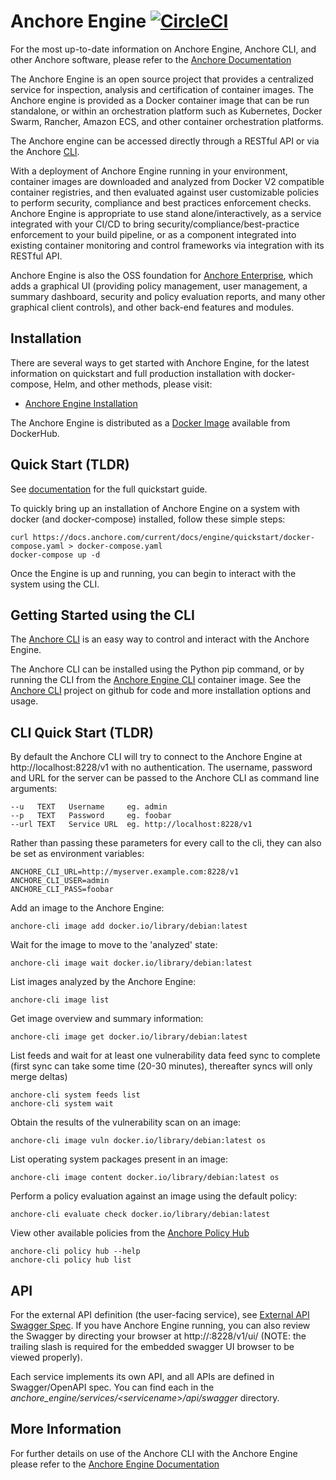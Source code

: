 # Anchore Engine [![CircleCI](https://circleci.com/gh/anchore/anchore-engine/tree/master.svg?style=svg)](https://circleci.com/gh/anchore/anchore-engine/tree/master)

For the most up-to-date information on Anchore Engine, Anchore CLI, and other Anchore software, please refer to the [Anchore Documentation](https://docs.anchore.com)

The Anchore Engine is an open source project that provides a centralized service for inspection, analysis and certification of container images. The Anchore engine is provided as a Docker container image that can be run standalone, or within an orchestration platform such as Kubernetes, Docker Swarm, Rancher, Amazon ECS, and other container orchestration platforms.

The Anchore engine can be accessed directly through a RESTful API or via the Anchore [CLI](https://github.com/anchore/anchore-cli).

With a deployment of Anchore Engine running in your environment, container images are downloaded and analyzed from Docker V2 compatible container registries, and then evaluated against user customizable policies to perform security, compliance and best practices enforcement checks.  Anchore Engine is appropriate to use stand alone/interactively, as a service integrated with your CI/CD to bring security/compliance/best-practice enforcement to your build pipeline, or as a component integrated into existing container monitoring and control frameworks via integration with its RESTful API.

Anchore Engine is also the OSS foundation for [Anchore Enterprise](https://anchore.com/enterprise), which adds a graphical UI (providing policy management, user management, a summary dashboard, security and policy evaluation reports, and many other graphical client controls), and other back-end features and modules.

## Installation

There are several ways to get started with Anchore Engine, for the latest information on quickstart and full production installation with docker-compose, Helm, and other methods, please visit:

- [Anchore Engine Installation](https://docs.anchore.com/current/docs/engine/engine_installation/)

The Anchore Engine is distributed as a [Docker Image](https://hub.docker.com/r/anchore/anchore-engine/) available from DockerHub.

## Quick Start (TLDR)

See [documentation](https://docs.anchore.com/current/docs/engine/quickstart/) for the full quickstart guide.

To quickly bring up an installation of Anchore Engine on a system with docker (and docker-compose) installed, follow these simple steps:

```
curl https://docs.anchore.com/current/docs/engine/quickstart/docker-compose.yaml > docker-compose.yaml
docker-compose up -d
```

Once the Engine is up and running, you can begin to interact with the system using the CLI.

## Getting Started using the CLI

The [Anchore CLI](https://github.com/anchore/anchore-cli) is an easy way to control and interact with the Anchore Engine.

The Anchore CLI can be installed using the Python pip command, or by running the CLI from the [Anchore Engine CLI](https://hub.docker.com/r/anchore/engine-cli) container image.  See the [Anchore CLI](https://github.com/anchore/anchore-cli) project on github for code and more installation options and usage.

## CLI Quick Start (TLDR)

By default the Anchore CLI will try to connect to the Anchore Engine at http://localhost:8228/v1 with no authentication.
The username, password and URL for the server can be passed to the Anchore CLI as command line arguments:

    --u   TEXT   Username     eg. admin
    --p   TEXT   Password     eg. foobar
    --url TEXT   Service URL  eg. http://localhost:8228/v1

Rather than passing these parameters for every call to the cli, they can also be set as environment variables:

    ANCHORE_CLI_URL=http://myserver.example.com:8228/v1
    ANCHORE_CLI_USER=admin
    ANCHORE_CLI_PASS=foobar

Add an image to the Anchore Engine:

    anchore-cli image add docker.io/library/debian:latest

Wait for the image to move to the 'analyzed' state:

    anchore-cli image wait docker.io/library/debian:latest

List images analyzed by the Anchore Engine:

    anchore-cli image list

Get image overview and summary information:

    anchore-cli image get docker.io/library/debian:latest

List feeds and wait for at least one vulnerability data feed sync to complete (first sync can take some time (20-30 minutes), thereafter syncs will only merge deltas)

    anchore-cli system feeds list
    anchore-cli system wait

Obtain the results of the vulnerability scan on an image:

    anchore-cli image vuln docker.io/library/debian:latest os

List operating system packages present in an image:

    anchore-cli image content docker.io/library/debian:latest os

Perform a policy evaluation against an image using the default policy:

    anchore-cli evaluate check docker.io/library/debian:latest

View other available policies from the [Anchore Policy Hub](https://www.github.com/anchore/hub)

    anchore-cli policy hub --help
    anchore-cli policy hub list

## API

For the external API definition (the user-facing service), see [External API Swagger Spec](https://github.com/anchore/anchore-engine/blob/master/anchore_engine/services/apiext/swagger/swagger.yaml).  If you have Anchore Engine running, you can also review the Swagger by directing your browser at http://<your-anchore-engine-api-host>:8228/v1/ui/ (NOTE: the trailing slash is required for the embedded swagger UI browser to be viewed properly).

Each service implements its own API, and all APIs are defined in Swagger/OpenAPI spec. You can find each in the _anchore_engine/services/\<servicename\>/api/swagger_ directory.

## More Information

For further details on use of the Anchore CLI with the Anchore Engine please refer to the [Anchore Engine Documentation](https://docs.anchore.com)

